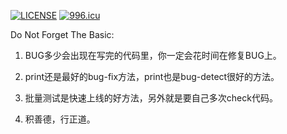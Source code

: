 [![LICENSE](https://img.shields.io/badge/license-Anti%20996-blue.svg)](https://github.com/996icu/996.ICU/blob/master/LICENSE)
[![996.icu](https://img.shields.io/badge/link-996.icu-red.svg)](https://996.icu)

Do Not Forget The Basic:

1) BUG多少会出现在写完的代码里，你一定会花时间在修复BUG上。

2) print还是最好的bug-fix方法，print也是bug-detect很好的方法。

3) 批量测试是快速上线的好方法，另外就是要自己多次check代码。

4) 积善德，行正道。

<meta name="google-site-verification" content="8NeXeopl0Y7RpgHgRilAMtTLuzHTNav3LpL8MA7lj1A" />

